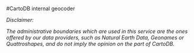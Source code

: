 #CartoDB internal geocoder

*Disclaimer:*

*The administrative boundaries which are used in this service are the ones offered by our data providers, such as Natural Earth Data, Geonames or Quattroshapes, and do not imply the opinion on the part of CartoDB.*
